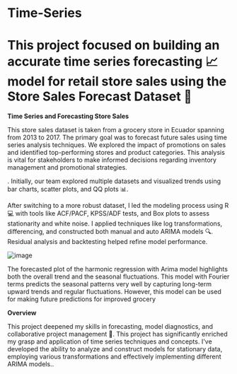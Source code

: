# Time-Series
# This project focused on building an accurate time series forecasting 📈 model for retail store sales using the Store Sales Forecast Dataset 🛒

**Time Series and Forecasting Store Sales**

This store sales dataset is taken from a grocery store in Ecuador spanning from 2013 to 2017. The primary goal was  to forecast future sales using time series analysis techniques. We explored the impact of promotions on sales and identified top-performing stores and product categories. This analysis is vital for stakeholders to make informed decisions regarding inventory management and promotional strategies.

. Initially, our team explored multiple datasets and visualized trends using bar charts, scatter plots, and QQ plots 📊. 

After switching to a more robust dataset, I led the modeling process using R 💻 with tools like ACF/PACF, KPSS/ADF tests, and Box plots to assess stationarity and white noise. I applied techniques like log transformations, differencing, and constructed both manual and auto ARIMA models 🔍. Residual analysis and backtesting helped refine model performance. 

![image]()

The forecasted plot of the harmonic regression with Arima  model highlights both the overall trend and the seasonal  fluctuations. This model with Fourier terms predicts the 
 seasonal patterns very well by capturing long-term upward  trends and regular fluctuations. However, this model can be  used for making future predictions for improved grocery



**Overview**

This project deepened my skills in forecasting, model diagnostics, and collaborative project management 🤝.  This project has significantly enriched my grasp and application of time series techniques and concepts. I've developed the ability to analyze and construct models for stationary data, employing various transformations and effectively implementing different ARIMA models..
